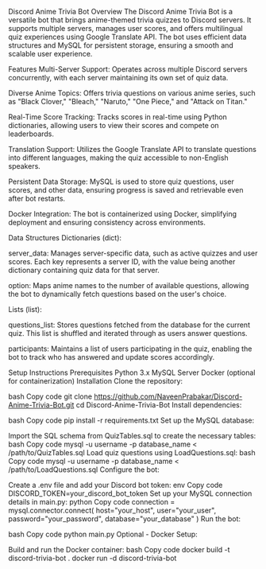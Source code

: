 Discord Anime Trivia Bot
Overview
The Discord Anime Trivia Bot is a versatile bot that brings anime-themed trivia quizzes to Discord servers. It supports multiple servers, manages user scores, and offers multilingual quiz experiences using Google Translate API. The bot uses efficient data structures and MySQL for persistent storage, ensuring a smooth and scalable user experience.

Features
Multi-Server Support:
Operates across multiple Discord servers concurrently, with each server maintaining its own set of quiz data.

Diverse Anime Topics:
Offers trivia questions on various anime series, such as "Black Clover," "Bleach," "Naruto," "One Piece," and "Attack on Titan."

Real-Time Score Tracking:
Tracks scores in real-time using Python dictionaries, allowing users to view their scores and compete on leaderboards.

Translation Support:
Utilizes the Google Translate API to translate questions into different languages, making the quiz accessible to non-English speakers.

Persistent Data Storage:
MySQL is used to store quiz questions, user scores, and other data, ensuring progress is saved and retrievable even after bot restarts.

Docker Integration:
The bot is containerized using Docker, simplifying deployment and ensuring consistency across environments.

Data Structures
Dictionaries (dict):

server_data:
Manages server-specific data, such as active quizzes and user scores. Each key represents a server ID, with the value being another dictionary containing quiz data for that server.

option:
Maps anime names to the number of available questions, allowing the bot to dynamically fetch questions based on the user's choice.

Lists (list):

questions_list:
Stores questions fetched from the database for the current quiz. This list is shuffled and iterated through as users answer questions.

participants:
Maintains a list of users participating in the quiz, enabling the bot to track who has answered and update scores accordingly.

Setup Instructions
Prerequisites
Python 3.x
MySQL Server
Docker (optional for containerization)
Installation
Clone the repository:

bash
Copy code
git clone https://github.com/NaveenPrabakar/Discord-Anime-Trivia-Bot.git
cd Discord-Anime-Trivia-Bot
Install dependencies:

bash
Copy code
pip install -r requirements.txt
Set up the MySQL database:

Import the SQL schema from QuizTables.sql to create the necessary tables:
bash
Copy code
mysql -u username -p database_name < /path/to/QuizTables.sql
Load quiz questions using LoadQuestions.sql:
bash
Copy code
mysql -u username -p database_name < /path/to/LoadQuestions.sql
Configure the bot:

Create a .env file and add your Discord bot token:
env
Copy code
DISCORD_TOKEN=your_discord_bot_token
Set up your MySQL connection details in main.py:
python
Copy code
connection = mysql.connector.connect(
    host="your_host",
    user="your_user",
    password="your_password",
    database="your_database"
)
Run the bot:

bash
Copy code
python main.py
Optional - Docker Setup:

Build and run the Docker container:
bash
Copy code
docker build -t discord-trivia-bot .
docker run -d discord-trivia-bot

  





